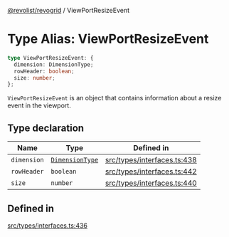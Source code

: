 [@revolist/revogrid](README.md) / ViewPortResizeEvent

# Type Alias: ViewPortResizeEvent

```ts
type ViewPortResizeEvent: {
  dimension: DimensionType;
  rowHeader: boolean;
  size: number;
};
```

`ViewPortResizeEvent` is an object that contains information about a resize
event in the viewport.

## Type declaration

| Name | Type | Defined in |
| ------ | ------ | ------ |
| `dimension` | [`DimensionType`](TypeAlias.DimensionType.md) | [src/types/interfaces.ts:438](https://github.com/revolist/revogrid/blob/3cf03d1039e53d8581c1791130c13324e129dd40/src/types/interfaces.ts#L438) |
| `rowHeader` | `boolean` | [src/types/interfaces.ts:442](https://github.com/revolist/revogrid/blob/3cf03d1039e53d8581c1791130c13324e129dd40/src/types/interfaces.ts#L442) |
| `size` | `number` | [src/types/interfaces.ts:440](https://github.com/revolist/revogrid/blob/3cf03d1039e53d8581c1791130c13324e129dd40/src/types/interfaces.ts#L440) |

## Defined in

[src/types/interfaces.ts:436](https://github.com/revolist/revogrid/blob/3cf03d1039e53d8581c1791130c13324e129dd40/src/types/interfaces.ts#L436)
